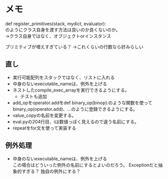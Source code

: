 # メモ

def register_primitives(stack, mydict, evaluator):  
のようにクラス自身を渡す方法は良いのか良くないのか。   
→クラス自身ではなく、オブジェクトorインスタンス


プリミティブが増えすぎている？
→これくらいの行数なら好みらしい

## 直し

- 実行可能配列をスタックではなく、リストに入れる  
- 中身のないexecutable_nameは、例外を上げる
- ネストしたcompile_exec_arrayを実行できるようにする。
    - テストも追加
- add_opをoperator.addをdef binary_op(binop):のような関数を使って
binary_op(operator.add)、...のように登録できるようにする。
- value_copyの名前を変更する。
- eval.pyの204行目、iは数値っぽく見えるので違う名前にする。
- repeatをfor文を使って実装する

## 例外処理
- 中身のないexecutable_nameは、例外を上げる   
この場合はどういった例外の名前にするとよいのだろう。
Exceptionだと抽象的すぎる？
独自の例外にする？